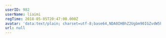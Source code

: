 ```yaml
---
userID: 982
userName: liaimi
regTime: 2018-05-05T20:47:00.000Z
avatar: 'data:text/plain; charset=utf-8;base64,NDA0IHBhZ2Ugbm90IGZvdW5kCg=='
url: null
---
```




